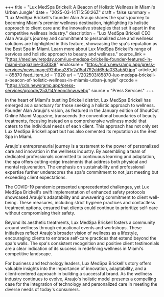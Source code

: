+++
title = "Lux MedSpa Brickell: A Beacon of Holistic Wellness in Miami's Urban Jungle"
date = "2025-03-14T15:50:26Z"
draft = false
summary = "Lux MedSpa Brickell's founder Alan Araujo shares the spa's journey to becoming Miami's premier wellness destination, highlighting its holistic approach to client care and the innovative strategies that set it apart in the competitive wellness industry."
description = "Lux MedSpa Brickell CEO Alan Araujo's journey and commitment to personalized care and wellness solutions are highlighted in this feature, showcasing the spa's reputation as the Best Spa in Miami. Learn more about Lux MedSpa Brickell's range of services and holistic approach to beauty and wellness."
source_link = "https://mediawiretoday.com/lux-medspa-brickells-founder-featured-in-miami-magazine-353338"
enclosure = "https://cdn.newsramp.app/press-services/newsimage/92dbea281c2a15af792dd65da033ab50.jpg"
article_id = 85870
feed_item_id = 11920
url = "/202503/85870-lux-medspa-brickell-a-beacon-of-holistic-wellness-in-miamis-urban-jungle"
qrcode = "https://cdn.newsramp.app/press-services/qrcode/253/14/neonchnw.webp"
source = "Press Services"
+++

<p>In the heart of Miami's bustling Brickell district, Lux MedSpa Brickell has emerged as a sanctuary for those seeking a holistic approach to wellness. Founder Alan Araujo's vision, as featured in the January edition of ShoutOut Online Miami Magazine, transcends the conventional boundaries of beauty treatments, focusing instead on a comprehensive wellness model that caters to the individual needs of each client. This approach has not only set Lux MedSpa Brickell apart but has also cemented its reputation as the Best Spa in Miami.</p><p>Araujo's entrepreneurial journey is a testament to the power of personalized care and innovation in the wellness industry. By assembling a team of dedicated professionals committed to continuous learning and adaptation, the spa offers cutting-edge treatments that address both physical and mental rejuvenation. The emphasis on sustainability and professional expertise further underscores the spa's commitment to not just meeting but exceeding client expectations.</p><p>The COVID-19 pandemic presented unprecedented challenges, yet Lux MedSpa Brickell's swift implementation of enhanced safety protocols showcased Araujo's adaptability and unwavering commitment to client well-being. These measures, including strict hygiene practices and contactless treatment options, ensured that clients could continue to prioritize self-care without compromising their safety.</p><p>Beyond its aesthetic treatments, Lux MedSpa Brickell fosters a community around wellness through educational events and workshops. These initiatives reflect Araujo's broader vision of wellness as a lifestyle, encouraging clients to embrace self-care practices that extend beyond the spa's walls. The spa's consistent recognition and positive client testimonials are a clear indication of its success in redefining wellness in Miami's competitive landscape.</p><p>For business and technology leaders, Lux MedSpa Brickell's story offers valuable insights into the importance of innovation, adaptability, and a client-centered approach in building a successful brand. As the wellness industry continues to evolve, Araujo's holistic model presents a compelling case for the integration of technology and personalized care in meeting the diverse needs of today's consumers.</p>